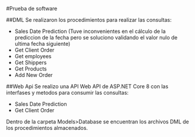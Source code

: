 #Prueba de software

##DML
Se realizaron los procedimientos para realizar las consultas:

- Sales Date Prediction (Tuve inconvenientes en el cálculo de la prediccion de la fecha pero se soluciono validando el valor nulo de ultima fecha siguiente)  
- Get Client Order  
- Get employees  
- Get Shippers  
- Get Products  
- Add New Order  

##Web Api
Se realizo una API Web API de ASP.NET Core 8 con las interfases y metodos para consumir las consultas:

- Sales Date Prediction  
- Get Client Order  

Dentro de la carpeta Models>Database se encuentran los archivos DML de los procedimientos almacenados.
